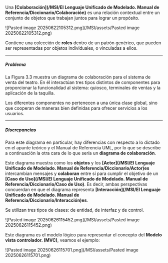Una **[Colaboración](/MSI/El Lenguaje Unificado de Modelado. Manual de Referencia/Diccionario/Colaboración)** es una relación contextual entre un conjunto de objetos que trabajan juntos para lograr un propósito. 

![Pasted image 20250622105312.png](/MSI/assets/Pasted image 20250622105312.png)

Contiene una colección de **roles** dentro de un patrón genérico, que pueden ser representadas por objetos individuales, o vinculadas a ellos. 
****
##### **Problema**
La Figura 3.3 muestra un diagrama de colaboración para el sistema de venta del teatro. En él interactúan tres tipos distintos de componentes para proporcionar la funcionalidad al sistema: quiosco, terminales de ventas y la aplicación de la taquilla. 

Los diferentes componentes no pertenecen a una única clase global, sino que cooperan de maneras bien definidas para ofrecer servicios a los usuarios.
****
##### **Discrepancias**
Para este diagrama en particular, hay diferencias con respecto a lo dictado en el apunte teórico y el Manual de Referencia UML, por lo que se describe a continuación la otra cara de lo que sería un **diagrama de colaboración**.

Este diagrama muestra como los **objetos** y los **[Actor](/MSI/El Lenguaje Unificado de Modelado. Manual de Referencia/Diccionario/Actor)es** intercambian mensajes y **colaboran** entre sí para cumplir el objetivo de un **[Caso de Uso](/MSI/El Lenguaje Unificado de Modelado. Manual de Referencia/Diccionario/Caso de Uso)**. Es decir, ambas perspectivas concuerdan en que el diagrama representa **[Interacción](/MSI/El Lenguaje Unificado de Modelado. Manual de Referencia/Diccionario/Interacción)es**.

Se utilizan tres tipos de clases: de entidad, de interfaz y de control.

![Pasted image 20250626115452.png](/MSI/assets/Pasted image 20250626115452.png)

Este diagrama es el modelo lógico para representar el concepto del **Modelo vista controlador. (MVC)**, veamos el ejemplo:

![Pasted image 20250626115701.png](/MSI/assets/Pasted image 20250626115701.png)

